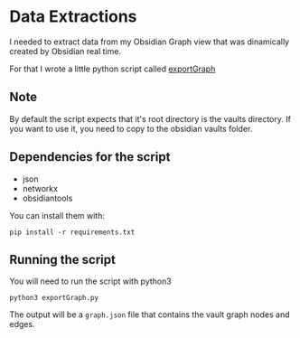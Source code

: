 # Data Extractions

I needed to extract data from my Obsidian Graph view that was dinamically created by Obsidian real time.

For that I wrote a little python script called [exportGraph](./exportGraph.py)

## Note

By default the script expects that it's root directory is the vaults directory.
If you want to use it, you need to copy to the obsidian vaults folder.

## Dependencies for the script

- json
- networkx
- obsidiantools

You can install them with:

```console
pip install -r requirements.txt
```

## Running the script

You will need to run the script with python3

```console
python3 exportGraph.py
```

The output will be a `graph.json` file that contains the vault graph nodes and edges.
